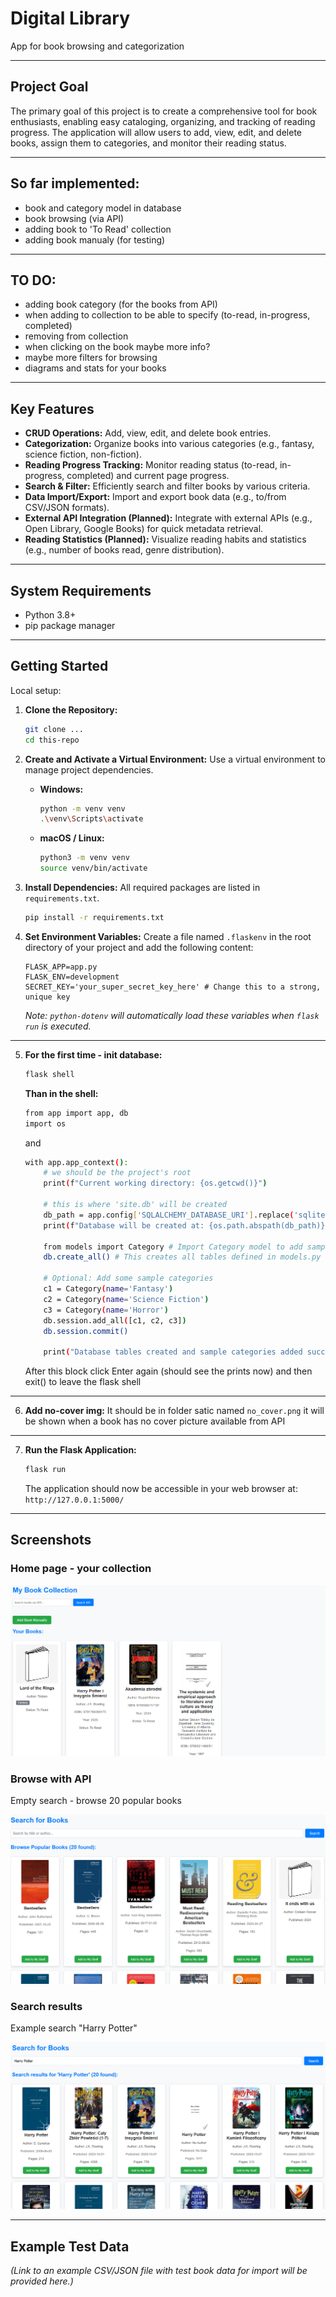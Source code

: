 # Digital Library
App for book browsing and categorization 

---

## Project Goal


The primary goal of this project is to create a comprehensive tool for book enthusiasts, enabling easy cataloging, organizing, and tracking of reading progress. The application will allow users to add, view, edit, and delete books, assign them to categories, and monitor their reading status.


---

## So far implemented:
- book and category model in database
- book browsing (via API)
- adding book to 'To Read' collection
- adding book manualy (for testing)
---
## TO DO:
 - adding book category (for the books from API)
 - when adding to collection to be able to specify (to-read, in-progress, completed) 
 - removing from collection
 - when clicking on the book maybe more info?
 - maybe more filters for browsing
 - diagrams and stats for your books

---
## Key Features


* **CRUD Operations:** Add, view, edit, and delete book entries.
* **Categorization:** Organize books into various categories (e.g., fantasy, science fiction, non-fiction).
* **Reading Progress Tracking:** Monitor reading status (to-read, in-progress, completed) and current page progress.
* **Search & Filter:** Efficiently search and filter books by various criteria.
* **Data Import/Export:** Import and export book data (e.g., to/from CSV/JSON formats).
* **External API Integration (Planned):** Integrate with external APIs (e.g., Open Library, Google Books) for quick metadata retrieval.
* **Reading Statistics (Planned):** Visualize reading habits and statistics (e.g., number of books read, genre distribution).

---

## System Requirements

* Python 3.8+
* pip package manager

---

## Getting Started

Local setup:

1.  **Clone the Repository:**
    ```bash
    git clone ...
    cd this-repo
    ```

2.  **Create and Activate a Virtual Environment:**
    Use a virtual environment to manage project dependencies.

    * **Windows:**
        ```bash
        python -m venv venv
        .\venv\Scripts\activate
        ```
    * **macOS / Linux:**
        ```bash
        python3 -m venv venv
        source venv/bin/activate
        ```

3.  **Install Dependencies:**
    All required packages are listed in `requirements.txt`.

    ```bash
    pip install -r requirements.txt
    ```

4.  **Set Environment Variables:**
    Create a file named `.flaskenv` in the root directory of your project and add the following content:

    ```
    FLASK_APP=app.py
    FLASK_ENV=development
    SECRET_KEY='your_super_secret_key_here' # Change this to a strong, unique key
    ```
    *Note: `python-dotenv` will automatically load these variables when `flask run` is executed.*

---  

5.  **For the first time - init database:**
    ```bash
    flask shell
    ```

    **Than in the shell:**
    ```bash
    from app import app, db
    import os
    ```
    and

    ```bash
    with app.app_context():
        # we should be the project's root
        print(f"Current working directory: {os.getcwd()}")

        # this is where 'site.db' will be created
        db_path = app.config['SQLALCHEMY_DATABASE_URI'].replace('sqlite:///', '')
        print(f"Database will be created at: {os.path.abspath(db_path)}")

        from models import Category # Import Category model to add sample data
        db.create_all() # This creates all tables defined in models.py

        # Optional: Add some sample categories
        c1 = Category(name='Fantasy')
        c2 = Category(name='Science Fiction')
        c3 = Category(name='Horror')
        db.session.add_all([c1, c2, c3])
        db.session.commit()

        print("Database tables created and sample categories added successfully!")
    ```
    After this block click Enter again (should see the prints now) and then exit() to leave the flask shell

---   

6.  **Add no-cover img:**
    It should be in folder satic named `no_cover.png` it will be shown when a book has no cover picture available from API
    

---   

7.  **Run the Flask Application:**
    ```bash
    flask run
    ```
    The application should now be accessible in your web browser at: `http://127.0.0.1:5000/`

---

## Screenshots

### Home page - your collection

![Home page - your collection](screenshots/home_your_collection.png)

### Browse with API

Empty search - browse 20 popular books

![empty search](screenshots/search.png)

### Search results

Example search "Harry Potter"

![search results](screenshots/search_results.png)


---

## Example Test Data

*(Link to an example CSV/JSON file with test book data for import will be provided here.)*